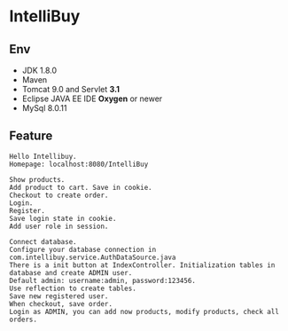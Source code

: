 # IntelliBuy

## Env
  * JDK 1.8.0
  * Maven
  * Tomcat 9.0 and Servlet **3.1**
  * Eclipse JAVA EE IDE **Oxygen** or newer
  * MySql 8.0.11

## Feature
    Hello Intellibuy.
    Homepage: localhost:8080/IntelliBuy
    
    Show products. 
    Add product to cart. Save in cookie.
    Checkout to create order.
    Login.
    Register.
    Save login state in cookie.
    Add user role in session.
    
    Connect database.
    Configure your database connection in com.intellibuy.service.AuthDataSource.java
    There is a init button at IndexController. Initialization tables in database and create ADMIN user.
    Default admin: username:admin, password:123456.
    Use reflection to create tables.
    Save new registered user.
    When checkout, save order.
    Login as ADMIN, you can add now products, modify products, check all orders.
